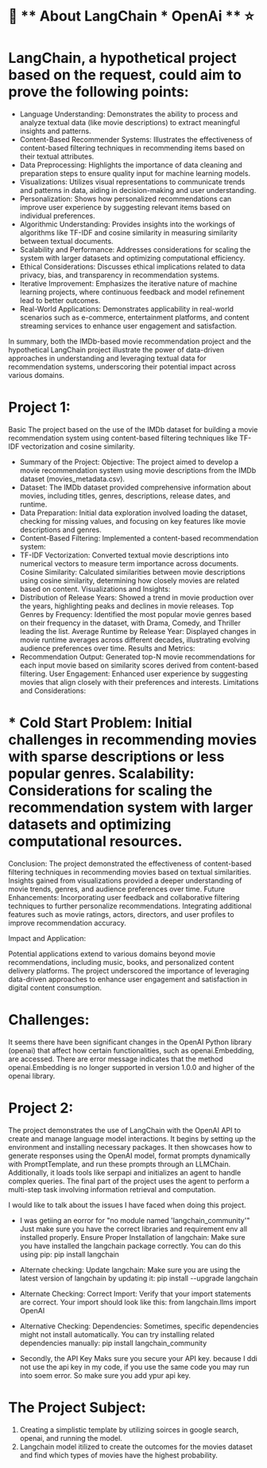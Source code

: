 

# :rocket: ** About LangChain * OpenAi ** :star:


 # **LangChain, a hypothetical project based on the request, could aim to prove the following points:**

* Language Understanding: Demonstrates the ability to process and analyze textual data (like movie descriptions) to extract meaningful insights and patterns.
* Content-Based Recommender Systems: Illustrates the effectiveness of content-based filtering techniques in recommending items based on their textual attributes.
* Data Preprocessing: Highlights the importance of data cleaning and preparation steps to ensure quality input for machine learning models.
* Visualizations: Utilizes visual representations to communicate trends and patterns in data, aiding in decision-making and user understanding.
* Personalization: Shows how personalized recommendations can improve user experience by suggesting relevant items based on individual preferences.
* Algorithmic Understanding: Provides insights into the workings of algorithms like TF-IDF and cosine similarity in measuring similarity between textual documents.
* Scalability and Performance: Addresses considerations for scaling the system with larger datasets and optimizing computational efficiency.
* Ethical Considerations: Discusses ethical implications related to data privacy, bias, and transparency in recommendation systems.
* Iterative Improvement: Emphasizes the iterative nature of machine learning projects, where continuous feedback and model refinement lead to better outcomes.
* Real-World Applications: Demonstrates applicability in real-world scenarios such as e-commerce, entertainment platforms, and content streaming services to enhance user engagement and satisfaction.

In summary, both the IMDb-based movie recommendation project and the hypothetical LangChain project illustrate the power of data-driven approaches in understanding and leveraging textual data for recommendation systems, underscoring their potential impact across various domains.

# **Project 1:** 
Basic The project based on the use of the IMDb dataset for building a movie recommendation system using content-based filtering techniques like TF-IDF vectorization and cosine similarity.
* Summary of the Project: Objective: The project aimed to develop a movie recommendation system using movie descriptions from the IMDb dataset (movies_metadata.csv).
* Dataset: The IMDb dataset provided comprehensive information about movies, including titles, genres, descriptions, release dates, and runtime.
* Data Preparation: Initial data exploration involved loading the dataset, checking for missing values, and focusing on key features like movie descriptions and genres.
* Content-Based Filtering: Implemented a content-based recommendation system:
* TF-IDF Vectorization: Converted textual movie descriptions into numerical vectors to measure term importance across documents. Cosine Similarity: Calculated similarities between movie descriptions using cosine similarity, determining how closely movies are related based on content. Visualizations and Insights:
* Distribution of Release Years: Showed a trend in movie production over the years, highlighting peaks and declines in movie releases. Top Genres by Frequency: Identified the most popular movie genres based on their frequency in the dataset, with Drama, Comedy, and Thriller leading the list. Average Runtime by Release Year: Displayed changes in movie runtime averages across different decades, illustrating evolving audience preferences over time. Results and Metrics:
* Recommendation Output: Generated top-N movie recommendations for each input movie based on similarity scores derived from content-based filtering. User Engagement: Enhanced user experience by suggesting movies that align closely with their preferences and interests. Limitations and Considerations:
# * Cold Start Problem: Initial challenges in recommending movies with sparse descriptions or less popular genres. Scalability: Considerations for scaling the recommendation system with larger datasets and optimizing computational resources. 



Conclusion: The project demonstrated the effectiveness of content-based filtering techniques in recommending movies based on textual similarities. Insights gained from visualizations provided a deeper understanding of movie trends, genres, and audience preferences over time. Future Enhancements: Incorporating user feedback and collaborative filtering techniques to further personalize recommendations. Integrating additional features such as movie ratings, actors, directors, and user profiles to improve recommendation accuracy. 

Impact and Application:

Potential applications extend to various domains beyond movie recommendations, including music, books, and personalized content delivery platforms. The project underscored the importance of leveraging data-driven approaches to enhance user engagement and satisfaction in digital content consumption.



# Challenges:

It seems there have been significant changes in the OpenAI Python library (openai) that affect how certain functionalities, such as openai.Embedding, are accessed. There are error message indicates that the method openai.Embedding is no longer supported in version 1.0.0 and higher of the openai library.


# Project 2:
The project demonstrates the use of LangChain with the OpenAI API to create and manage language model interactions. It begins by setting up the environment and installing necessary packages. It then showcases how to generate responses using the OpenAI model, format prompts dynamically with PromptTemplate, and run these prompts through an LLMChain. Additionally, it loads tools like serpapi and initializes an agent to handle complex queries. The final part of the project uses the agent to perform a multi-step task involving information retrieval and computation.

I would like to talk about the issues I have faced when doing this project.
* I was getiing an eorror for "no module named 'langchain_community'"
  Just make sure you have the correct libraries and requirement env all installed properly.
  Ensure Proper Installation of langchain:
Make sure you have installed the langchain package correctly. You can do this using pip:
pip install langchain

* Alternate checking: 
Update langchain:
Make sure you are using the latest version of langchain by updating it:
pip install --upgrade langchain


* Alternate Checking: 
Correct Import:
Verify that your import statements are correct. Your import should look like this:
from langchain.llms import OpenAI

* Alternative Checking: 
Dependencies:
Sometimes, specific dependencies might not install automatically. You can try installing related dependencies manually:
pip install langchain_community


* Secondly, the API Key
  Maks sure you secure your API key. because I ddi not use the api key in my code, if you use the same code you may run into soem error. So make sure you add ypur api key.

# The Project Subject: 

1) Creating a simplistic template by utilizing soirces in google search, openai, and running the model.
2) Langchain model itilized to create the outcomes for the movies dataset and find which types of movies have the highest probability. 










